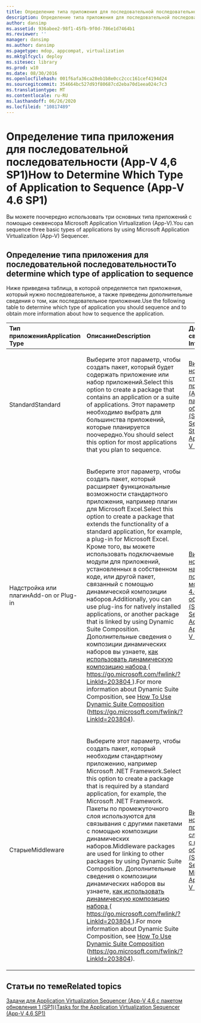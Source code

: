 ```yaml
---
title: Определение типа приложения для последовательной последовательности (App-V 4,6 SP1)
description: Определение типа приложения для последовательной последовательности (App-V 4,6 SP1)
author: dansimp
ms.assetid: 936abee2-98f1-45fb-9f0d-786e1d7464b1
ms.reviewer: ''
manager: dansimp
ms.author: dansimp
ms.pagetype: mdop, appcompat, virtualization
ms.mktglfcycl: deploy
ms.sitesec: library
ms.prod: w10
ms.date: 08/30/2016
ms.openlocfilehash: 001f6afa36ca28eb1b8e0cc2ccc161cef4194d24
ms.sourcegitcommit: 354664bc527d93f80687cd2eba70d1eea024c7c3
ms.translationtype: MT
ms.contentlocale: ru-RU
ms.lasthandoff: 06/26/2020
ms.locfileid: "10817489"
---
```

# <span data-ttu-id="4769f-103">Определение типа приложения для последовательной последовательности (App-V 4,6 SP1)</span><span class="sxs-lookup"><span data-stu-id="4769f-103">How to Determine Which Type of Application to Sequence (App-V 4.6 SP1)</span></span>


<span data-ttu-id="4769f-104">Вы можете поочередно использовать три основных типа приложений с помощью секвенсора Microsoft Application Virtualization (App-V).</span><span class="sxs-lookup"><span data-stu-id="4769f-104">You can sequence three basic types of applications by using Microsoft Application Virtualization (App-V) Sequencer.</span></span>

## <span data-ttu-id="4769f-105">Определение типа приложения для последовательной последовательности</span><span class="sxs-lookup"><span data-stu-id="4769f-105">To determine which type of application to sequence</span></span>


<span data-ttu-id="4769f-106">Ниже приведена таблица, в которой определяется тип приложения, который нужно последовательное, а также приведены дополнительные сведения о том, как последовательное приложение.</span><span class="sxs-lookup"><span data-stu-id="4769f-106">Use the following table to determine which type of application you should sequence and to obtain more information about how to sequence the application.</span></span>

<table>
<colgroup>
<col width="33%" />
<col width="33%" />
<col width="33%" />
</colgroup>
<thead>
<tr class="header">
<th align="left"><span data-ttu-id="4769f-107">Тип приложения</span><span class="sxs-lookup"><span data-stu-id="4769f-107">Application Type</span></span></th>
<th align="left"><span data-ttu-id="4769f-108">Описание</span><span class="sxs-lookup"><span data-stu-id="4769f-108">Description</span></span></th>
<th align="left"><span data-ttu-id="4769f-109">Дополнительные сведения</span><span class="sxs-lookup"><span data-stu-id="4769f-109">More Information</span></span></th>
</tr>
</thead>
<tbody>
<tr class="odd">
<td align="left"><p><span data-ttu-id="4769f-110">Standard</span><span class="sxs-lookup"><span data-stu-id="4769f-110">Standard</span></span></p></td>
<td align="left"><p><span data-ttu-id="4769f-111">Выберите этот параметр, чтобы создать пакет, который будет содержать приложение или набор приложений.</span><span class="sxs-lookup"><span data-stu-id="4769f-111">Select this option to create a package that contains an application or a suite of applications.</span></span> <span data-ttu-id="4769f-112">Этот параметр необходимо выбрать для большинства приложений, которые планируется поочередно.</span><span class="sxs-lookup"><span data-stu-id="4769f-112">You should select this option for most applications that you plan to sequence.</span></span></p></td>
<td align="left"><p><a href="how-to-sequence-a-new-standard-application--app-v-46-sp1-.md" data-raw-source="[How to Sequence a New Standard Application (App-V 4.6 SP1)](how-to-sequence-a-new-standard-application--app-v-46-sp1-.md)"><span data-ttu-id="4769f-113">Виртуализация нового стандартного приложения (App-V 4.6 с пакетом обновления 1 (SP1))</span><span class="sxs-lookup"><span data-stu-id="4769f-113">How to Sequence a New Standard Application (App-V 4.6 SP1)</span></span></a></p></td>
</tr>
<tr class="even">
<td align="left"><p><span data-ttu-id="4769f-114">Надстройка или плагин</span><span class="sxs-lookup"><span data-stu-id="4769f-114">Add-on or Plug-in</span></span></p></td>
<td align="left"><p><span data-ttu-id="4769f-115">Выберите этот параметр, чтобы создать пакет, который расширяет функциональные возможности стандартного приложения, например плагин для Microsoft Excel.</span><span class="sxs-lookup"><span data-stu-id="4769f-115">Select this option to create a package that extends the functionality of a standard application, for example, a plug-in for Microsoft Excel.</span></span> <span data-ttu-id="4769f-116">Кроме того, вы можете использовать подключаемые модули для приложений, установленных в собственном коде, или другой пакет, связанный с помощью динамической композиции наборов.</span><span class="sxs-lookup"><span data-stu-id="4769f-116">Additionally, you can use plug-ins for natively installed applications, or another package that is linked by using Dynamic Suite Composition.</span></span> <span data-ttu-id="4769f-117">Дополнительные сведения о композиции динамических наборов вы узнаете, <a href="https://go.microsoft.com/fwlink/?LinkId=203804" data-raw-source="[How To Use Dynamic Suite Composition](https://go.microsoft.com/fwlink/?LinkId=203804)"> как использовать динамическую композицию набора </a> ( <a href="https://go.microsoft.com/fwlink/?LinkId=203804" data-raw-source="https://go.microsoft.com/fwlink/?LinkId=203804"> https://go.microsoft.com/fwlink/?LinkId=203804 </a> ).</span><span class="sxs-lookup"><span data-stu-id="4769f-117">For more information about Dynamic Suite Composition, see <a href="https://go.microsoft.com/fwlink/?LinkId=203804" data-raw-source="[How To Use Dynamic Suite Composition](https://go.microsoft.com/fwlink/?LinkId=203804)">How To Use Dynamic Suite Composition</a> (<a href="https://go.microsoft.com/fwlink/?LinkId=203804" data-raw-source="https://go.microsoft.com/fwlink/?LinkId=203804">https://go.microsoft.com/fwlink/?LinkId=203804</a>).</span></span></p></td>
<td align="left"><p><a href="how-to-sequence-a-new-add-on-or-plug-in-application--app-v-46-sp1-.md" data-raw-source="[How to Sequence a New Add-on or Plug-in Application (App-V 4.6 SP1)](how-to-sequence-a-new-add-on-or-plug-in-application--app-v-46-sp1-.md)"><span data-ttu-id="4769f-118">Виртуализация нового надстройки или подключаемого модуля (App-V 4.6 с пакетом обновления 1 (SP1))</span><span class="sxs-lookup"><span data-stu-id="4769f-118">How to Sequence a New Add-on or Plug-in Application (App-V 4.6 SP1)</span></span></a></p></td>
</tr>
<tr class="odd">
<td align="left"><p><span data-ttu-id="4769f-119">Старые</span><span class="sxs-lookup"><span data-stu-id="4769f-119">Middleware</span></span></p></td>
<td align="left"><p><span data-ttu-id="4769f-120">Выберите этот параметр, чтобы создать пакет, который необходим стандартному приложению, например Microsoft .NET Framework.</span><span class="sxs-lookup"><span data-stu-id="4769f-120">Select this option to create a package that is required by a standard application, for example, the Microsoft .NET Framework.</span></span> <span data-ttu-id="4769f-121">Пакеты по промежуточного слоя используются для связывания с другими пакетами с помощью композиции динамических наборов.</span><span class="sxs-lookup"><span data-stu-id="4769f-121">Middleware packages are used for linking to other packages by using Dynamic Suite Composition.</span></span> <span data-ttu-id="4769f-122">Дополнительные сведения о композиции динамических наборов вы узнаете, <a href="https://go.microsoft.com/fwlink/?LinkId=203804" data-raw-source="[How To Use Dynamic Suite Composition](https://go.microsoft.com/fwlink/?LinkId=203804)"> как использовать динамическую композицию набора </a> ( <a href="https://go.microsoft.com/fwlink/?LinkId=203804" data-raw-source="https://go.microsoft.com/fwlink/?LinkId=203804"> https://go.microsoft.com/fwlink/?LinkId=203804 </a> ).</span><span class="sxs-lookup"><span data-stu-id="4769f-122">For more information about Dynamic Suite Composition, see <a href="https://go.microsoft.com/fwlink/?LinkId=203804" data-raw-source="[How To Use Dynamic Suite Composition](https://go.microsoft.com/fwlink/?LinkId=203804)">How To Use Dynamic Suite Composition</a> (<a href="https://go.microsoft.com/fwlink/?LinkId=203804" data-raw-source="https://go.microsoft.com/fwlink/?LinkId=203804">https://go.microsoft.com/fwlink/?LinkId=203804</a>).</span></span></p></td>
<td align="left"><p><a href="how-to-sequence-a-new-middleware-application--app-v-46-sp1-.md" data-raw-source="[How to Sequence a New Middleware Application (App-V 4.6 SP1)](how-to-sequence-a-new-middleware-application--app-v-46-sp1-.md)"><span data-ttu-id="4769f-123">Виртуализация нового ПО промежуточного слоя (App-V 4.6 с пакетом обновления 1 (SP1))</span><span class="sxs-lookup"><span data-stu-id="4769f-123">How to Sequence a New Middleware Application (App-V 4.6 SP1)</span></span></a></p></td>
</tr>
</tbody>
</table>

 

## <span data-ttu-id="4769f-124">Статьи по теме</span><span class="sxs-lookup"><span data-stu-id="4769f-124">Related topics</span></span>


[<span data-ttu-id="4769f-125">Задачи для Application Virtualization Sequencer (App-V 4.6 с пакетом обновления 1 (SP1))</span><span class="sxs-lookup"><span data-stu-id="4769f-125">Tasks for the Application Virtualization Sequencer (App-V 4.6 SP1)</span></span>](tasks-for-the-application-virtualization-sequencer--app-v-46-sp1-.md)

 

 





